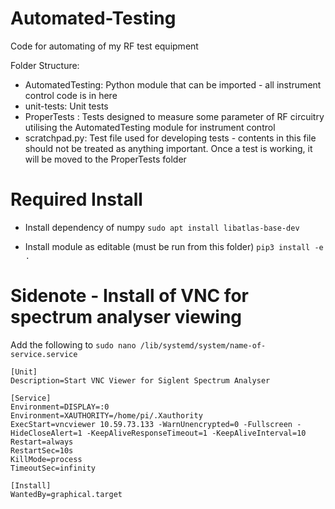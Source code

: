 # Automated-Testing
Code for automating of my RF test equipment

Folder Structure:
* AutomatedTesting: Python module that can be imported - all instrument control code is in here
* unit-tests: Unit tests
* ProperTests : Tests designed to measure some parameter of RF circuitry utilising the AutomatedTesting module for instrument control
* scratchpad.py: Test file used for developing tests - contents in this file should not be treated as anything important. Once a test is working, it will be moved to the ProperTests folder

# Required Install
* Install dependency of numpy
`sudo apt install libatlas-base-dev`

* Install module as editable (must be run from this folder)
`pip3 install -e .`

# Sidenote - Install of VNC for spectrum analyser viewing
Add the following to 
`sudo nano /lib/systemd/system/name-of-service.service`

```
[Unit]
Description=Start VNC Viewer for Siglent Spectrum Analyser

[Service]
Environment=DISPLAY=:0
Environment=XAUTHORITY=/home/pi/.Xauthority
ExecStart=vncviewer 10.59.73.133 -WarnUnencrypted=0 -Fullscreen -HideCloseAlert=1 -KeepAliveResponseTimeout=1 -KeepAliveInterval=10
Restart=always
RestartSec=10s
KillMode=process
TimeoutSec=infinity

[Install]
WantedBy=graphical.target
```